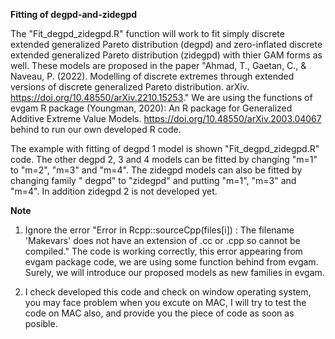 **Fitting of degpd-and-zidegpd**

The "Fit_degpd_zidegpd.R" function will work to fit simply discrete extended generalized Pareto distribution (degpd) and zero-inflated discrete extended generalized Pareto distribution (zidegpd) with thier GAM forms as well. These models are proposed in the paper "Ahmad, T., Gaetan, C., & Naveau, P. (2022). Modelling of discrete extremes through extended versions of discrete generalized Pareto distribution. arXiv. https://doi.org/10.48550/arXiv.2210.15253." We are using the functions of evgam R package (Youngman, 2020): An R package for Generalized Additive Extreme Value Models. 
https://doi.org/10.48550/arXiv.2003.04067 behind to run our own developed R code.

The example with fitting of degpd 1 model is shown "Fit_degpd_zidegpd.R" code. The other degpd 2, 3 and 4 models can be fitted by changing "m=1" to "m=2", "m=3" and "m=4". The zidegpd models can also be fitted by changing family " degpd" to "zidegpd" and putting "m=1", "m=3" and "m=4". In addition zidegpd 2 is not developed yet.

**Note** 
1. Ignore the error
"Error in Rcpp::sourceCpp(files[i]) : 
  The filename 'Makevars' does not have an extension of .cc or .cpp so cannot be compiled." The code is working correctly, this error appearing from evgam package code, we are using some function behind from evgam. Surely, we will introduce our proposed models as new families in evgam.
  
2. I check developed this code and check on window operating system, you may face problem when you excute on MAC, I will try to test the code on MAC also, and provide you the piece of code as soon as posible.     
 

